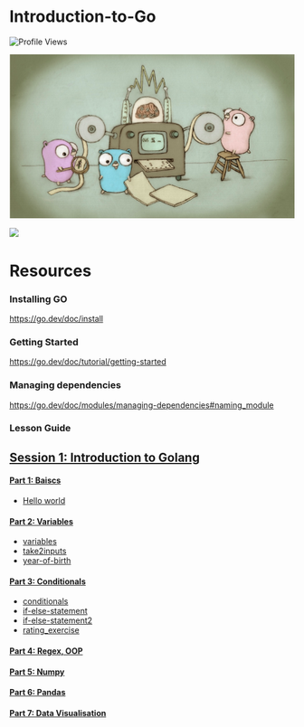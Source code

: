 <!-- #region -->
# <a id='7'>Introduction-to-Go</a>

![Profile Views](https://gpvc.arturio.dev/code-JOA)<a href="https://github.com/code-JOA/Introduction-to-Go/actions"></a>

![Repo List](./images/go.png)

![](https://forthebadge.com/images/badges/made-with-go.svg)



# Resources
### Installing GO
https://go.dev/doc/install
<!-- #endregion -->

### Getting Started
https://go.dev/doc/tutorial/getting-started

### Managing dependencies
https://go.dev/doc/modules/managing-dependencies#naming_module



<!-- #region -->
### Lesson Guide

## [Session 1: Introduction to Golang ](#Intro)


#### [Part 1: Baiscs](#why_go)
- [Hello world](#why_py)


#### [Part 2: Variables](#02.variables)
- [variables](#01variables.go)
- [take2inputs](#02takeInput2.go)
- [year-of-birth](#YearOfBirth.go)



#### [Part 3: Conditionals](#conditionals)
- [conditionals](#conditionals.go)
- [if-else-statement](#if_else.go)
- [if-else-statement2](#if_else2.go)
- [rating_exercise](#rating_exercise.go)



#### [Part 4: Regex, OOP](#regex)

#### [Part 5: Numpy ](#numpy)

#### [Part 6: Pandas](#Pandas)

#### [Part 7: Data Visualisation ](#data_viz)
<!-- #endregion -->

```python

```
